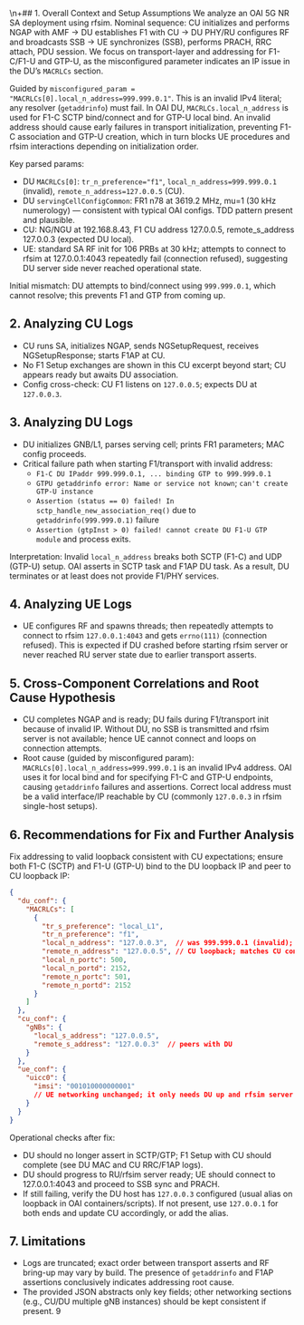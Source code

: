 \n+## 1. Overall Context and Setup Assumptions
We analyze an OAI 5G NR SA deployment using rfsim. Nominal sequence: CU initializes and performs NGAP with AMF → DU establishes F1 with CU → DU PHY/RU configures RF and broadcasts SSB → UE synchronizes (SSB), performs PRACH, RRC attach, PDU session. We focus on transport-layer and addressing for F1-C/F1-U and GTP-U, as the misconfigured parameter indicates an IP issue in the DU’s `MACRLCs` section.

Guided by `misconfigured_param = "MACRLCs[0].local_n_address=999.999.0.1"`. This is an invalid IPv4 literal; any resolver (`getaddrinfo`) must fail. In OAI DU, `MACRLCs.local_n_address` is used for F1-C SCTP bind/connect and for GTP-U local bind. An invalid address should cause early failures in transport initialization, preventing F1-C association and GTP-U creation, which in turn blocks UE procedures and rfsim interactions depending on initialization order.

Key parsed params:
- DU `MACRLCs[0]`: `tr_n_preference="f1"`, `local_n_address=999.999.0.1` (invalid), `remote_n_address=127.0.0.5` (CU).
- DU `servingCellConfigCommon`: FR1 n78 at 3619.2 MHz, mu=1 (30 kHz numerology) — consistent with typical OAI configs. TDD pattern present and plausible.
- CU: NG/NGU at 192.168.8.43, F1 CU address 127.0.0.5, remote_s_address 127.0.0.3 (expected DU local).
- UE: standard SA RF init for 106 PRBs at 30 kHz; attempts to connect to rfsim at 127.0.0.1:4043 repeatedly fail (connection refused), suggesting DU server side never reached operational state.

Initial mismatch: DU attempts to bind/connect using `999.999.0.1`, which cannot resolve; this prevents F1 and GTP from coming up.

## 2. Analyzing CU Logs
- CU runs SA, initializes NGAP, sends NGSetupRequest, receives NGSetupResponse; starts F1AP at CU.
- No F1 Setup exchanges are shown in this CU excerpt beyond start; CU appears ready but awaits DU association.
- Config cross-check: CU F1 listens on `127.0.0.5`; expects DU at `127.0.0.3`.

## 3. Analyzing DU Logs
- DU initializes GNB/L1, parses serving cell; prints FR1 parameters; MAC config proceeds.
- Critical failure path when starting F1/transport with invalid address:
  - `F1-C DU IPaddr 999.999.0.1, ... binding GTP to 999.999.0.1`
  - `GTPU getaddrinfo error: Name or service not known`; `can't create GTP-U instance`
  - `Assertion (status == 0) failed! In sctp_handle_new_association_req()` due to `getaddrinfo(999.999.0.1)` failure
  - `Assertion (gtpInst > 0) failed! cannot create DU F1-U GTP module` and process exits.

Interpretation: Invalid `local_n_address` breaks both SCTP (F1-C) and UDP (GTP-U) setup. OAI asserts in SCTP task and F1AP DU task. As a result, DU terminates or at least does not provide F1/PHY services.

## 4. Analyzing UE Logs
- UE configures RF and spawns threads; then repeatedly attempts to connect to rfsim `127.0.0.1:4043` and gets `errno(111)` (connection refused). This is expected if DU crashed before starting rfsim server or never reached RU server state due to earlier transport asserts.

## 5. Cross-Component Correlations and Root Cause Hypothesis
- CU completes NGAP and is ready; DU fails during F1/transport init because of invalid IP. Without DU, no SSB is transmitted and rfsim server is not available; hence UE cannot connect and loops on connection attempts.
- Root cause (guided by misconfigured param): `MACRLCs[0].local_n_address=999.999.0.1` is an invalid IPv4 address. OAI uses it for local bind and for specifying F1-C and GTP-U endpoints, causing `getaddrinfo` failures and assertions. Correct local address must be a valid interface/IP reachable by CU (commonly `127.0.0.3` in rfsim single-host setups).

## 6. Recommendations for Fix and Further Analysis
Fix addressing to valid loopback consistent with CU expectations; ensure both F1-C (SCTP) and F1-U (GTP-U) bind to the DU loopback IP and peer to CU loopback IP:

```json
{
  "du_conf": {
    "MACRLCs": [
      {
        "tr_s_preference": "local_L1",
        "tr_n_preference": "f1",
        "local_n_address": "127.0.0.3",  // was 999.999.0.1 (invalid); use DU loopback
        "remote_n_address": "127.0.0.5", // CU loopback; matches CU config
        "local_n_portc": 500,
        "local_n_portd": 2152,
        "remote_n_portc": 501,
        "remote_n_portd": 2152
      }
    ]
  },
  "cu_conf": {
    "gNBs": {
      "local_s_address": "127.0.0.5",
      "remote_s_address": "127.0.0.3"  // peers with DU
    }
  },
  "ue_conf": {
    "uicc0": {
      "imsi": "001010000000001"
      // UE networking unchanged; it only needs DU up and rfsim server listening
    }
  }
}
```

Operational checks after fix:
- DU should no longer assert in SCTP/GTP; F1 Setup with CU should complete (see DU MAC and CU RRC/F1AP logs).
- DU should progress to RU/rfsim server ready; UE should connect to 127.0.0.1:4043 and proceed to SSB sync and PRACH.
- If still failing, verify the DU host has `127.0.0.3` configured (usual alias on loopback in OAI containers/scripts). If not present, use `127.0.0.1` for both ends and update CU accordingly, or add the alias.

## 7. Limitations
- Logs are truncated; exact order between transport asserts and RF bring-up may vary by build. The presence of `getaddrinfo` and F1AP assertions conclusively indicates addressing root cause.
- The provided JSON abstracts only key fields; other networking sections (e.g., CU/DU multiple gNB instances) should be kept consistent if present.
9